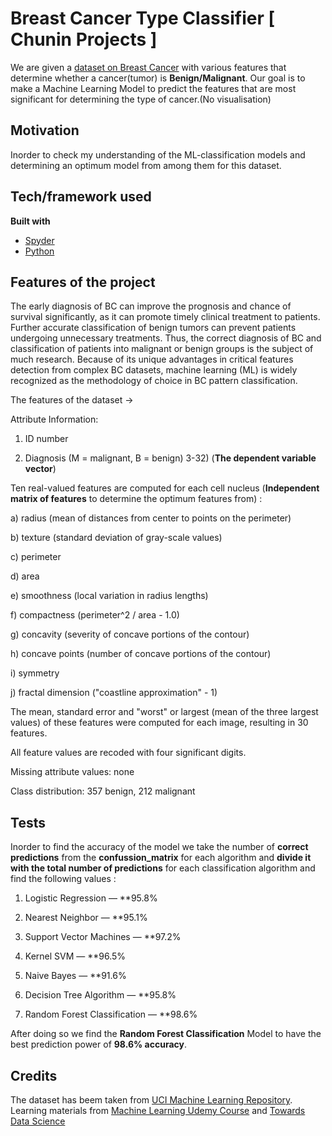 # Breast Cancer Type Classifier [ Chunin Projects ]
We are given a [dataset on Breast Cancer](https://www.kaggle.com/uciml/breast-cancer-wisconsin-data) with various features that determine whether a cancer(tumor) is  **Benign/Malignant**.
Our goal is to make a Machine Learning Model to predict the features that are most significant for determining the type of cancer.(No visualisation)

## Motivation
Inorder to check my understanding of the ML-classification models and determining an optimum model from among them for this dataset. 

## Tech/framework used
<b>Built with</b>
- [Spyder](https://www.spyder-ide.org)
- [Python](https://electron.atom.io)

## Features of the project

The early diagnosis of BC can improve the prognosis and chance of survival significantly, as it can promote timely clinical treatment to patients. Further accurate classification of benign tumors can prevent patients undergoing unnecessary treatments. Thus, the correct diagnosis of BC and classification of patients into malignant or benign groups is the subject of much research. Because of its unique advantages in critical features detection from complex BC datasets, machine learning (ML) is widely recognized as the methodology of choice in BC pattern classification.

The features of the dataset ->

Attribute Information:

1) ID number

2) Diagnosis (M = malignant, B = benign)
3-32) (**The dependent variable vector**)

Ten real-valued features are computed for each cell nucleus (**Independent matrix of features** to determine the optimum features from) :

a) radius (mean of distances from center to points on the perimeter)

b) texture (standard deviation of gray-scale values)

c) perimeter

d) area

e) smoothness (local variation in radius lengths)

f) compactness (perimeter^2 / area - 1.0)

g) concavity (severity of concave portions of the contour)

h) concave points (number of concave portions of the contour)

i) symmetry

j) fractal dimension ("coastline approximation" - 1)

The mean, standard error and "worst" or largest (mean of the three
largest values) of these features were computed for each image,
resulting in 30 features. 

All feature values are recoded with four significant digits.

Missing attribute values: none

Class distribution: 357 benign, 212 malignant

## Tests
Inorder to find the accuracy of the model we take the number of **correct predictions** from the **confussion_matrix** for each algorithm and **divide it with the total number of predictions** for each classification algorithm and find the following values :

1. Logistic Regression — **95.8%

2. Nearest Neighbor — **95.1%

3. Support Vector Machines — **97.2%

4. Kernel SVM — **96.5%

5. Naive Bayes — **91.6%

6. Decision Tree Algorithm — **95.8%

7. Random Forest Classification — **98.6%

After doing so we find the **Random Forest Classification** Model to have the best prediction power of **98.6% accuracy**.

## Credits
The dataset has beem taken from [UCI Machine Learning Repository](http://archive.ics.uci.edu/ml/datasets/breast+cancer+wisconsin+%28diagnostic%29).
Learning materials from [Machine Learning Udemy Course](https://www.udemy.com/machine-learning) and [Towards Data Science](https://towardsdatascience.com)
